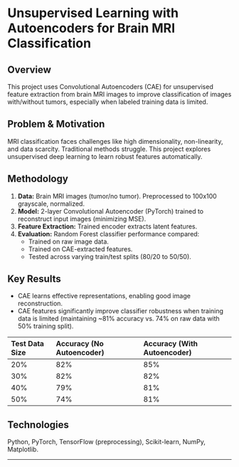 # Unsupervised Learning with Autoencoders for Brain MRI Classification

## Overview

This project uses Convolutional Autoencoders (CAE) for unsupervised feature extraction from brain MRI images to improve classification of images with/without tumors, especially when labeled training data is limited.

## Problem & Motivation

MRI classification faces challenges like high dimensionality, non-linearity, and data scarcity. Traditional methods struggle. This project explores unsupervised deep learning to learn robust features automatically.

## Methodology

1.  **Data:** Brain MRI images (tumor/no tumor). Preprocessed to 100x100 grayscale, normalized.
2.  **Model:** 2-layer Convolutional Autoencoder (PyTorch) trained to reconstruct input images (minimizing MSE).
3.  **Feature Extraction:** Trained encoder extracts latent features.
4.  **Evaluation:** Random Forest classifier performance compared:
    *   Trained on raw image data.
    *   Trained on CAE-extracted features.
    *   Tested across varying train/test splits (80/20 to 50/50).

## Key Results

*   CAE learns effective representations, enabling good image reconstruction.
*   CAE features significantly improve classifier robustness when training data is limited (maintaining ~81% accuracy vs. 74% on raw data with 50% training split).

| Test Data Size | Accuracy (No Autoencoder) | Accuracy (With Autoencoder) |
| :------------- | :------------------------ | :-------------------------- |
| 20%            | 82%                       | 85%                         |
| 30%            | 82%                       | 82%                         |
| 40%            | 79%                       | 81%                         |
| 50%            | 74%                       | 81%                         |


## Technologies

Python, PyTorch, TensorFlow (preprocessing), Scikit-learn, NumPy, Matplotlib.

---
